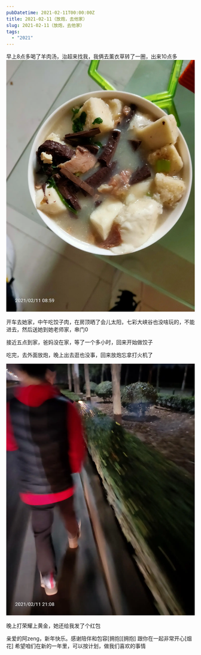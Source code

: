 ```yaml
---
pubDatetime: 2021-02-11T00:00:00Z
title: 2021-02-11（放炮，去他家）
slug: 2021-02-11（放炮，去他家）
tags:
  - "2021"
---
```


早上8点多喝了羊肉汤，治超来找我，我俩去薰衣草转了一圈，出来10点多
![](../../img/6904315-0efffddcc037045b.jpg)

开车去她家，中午吃饺子肉，在房顶晒了会儿太阳，七彩大峡谷也没啥玩的，不能进去，然后送她到她老师家，串门0

接近五点到家，爸妈没在家，等了一个多小时，回来开始做饺子

吃完，去外面放炮，晚上出去逛也没事，回来放炮忘拿打火机了

![](../../img/6904315-e8f2d56a9b8cd638.jpg)

晚上打荣耀上黄金，她还给我发了个红包

亲爱的阿zeng，新年快乐。感谢陪伴和包容[拥抱][拥抱]
跟你在一起非常开心[烟花]
希望咱们在新的一年里，可以按计划，做我们喜欢的事情
